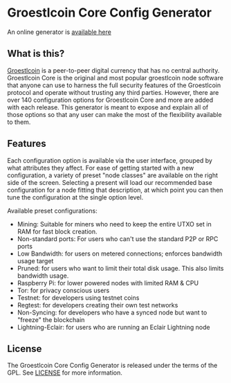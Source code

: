 # Groestlcoin Core Config Generator

An online generator is [available here](http://config.groestlcoin.org/)

What is this?
-------------

[Groestlcoin](https://groestlcoin.org/) is a peer-to-peer digital currency that has no central authority.
Groestlcoin Core is the original and most popular groestlcoin node software that anyone can use
to harness the full security features of the Groestlcoin protocol and operate without trusting any third parties. However,
there are over 140 configuration options for Groestlcoin Core and more are added with each release. This generator is meant
to expose and explain all of those options so that any user can make the most of the flexibility available to them.

Features
--------

Each configuration option is available via the user interface, grouped by what attributes they affect. For ease of
getting started with a new configuration, a variety of preset "node classes" are available on the right side of the
screen. Selecting a present will load our recommended base configuration for a node fitting that description, at which
point you can then tune the configuration at the single option level.

Available preset configurations:

* Mining: Suitable for miners who need to keep the entire UTXO set in RAM for fast block creation.
* Non-standard ports: For users who can't use the standard P2P or RPC ports
* Low Bandwidth: for users on metered connections; enforces bandwidth usage target
* Pruned: for users who want to limit their total disk usage. This also limits bandwidth usage.
* Raspberry Pi: for lower powered nodes with limited RAM & CPU
* Tor: for privacy conscious users
* Testnet: for developers using testnet coins
* Regtest: for developers creating their own test networks
* Non-Syncing: for developers who have a synced node but want to "freeze" the blockchain
* Lightning-Eclair: for users who are running an Eclair Lightning node

License
-------

The Groestlcoin Core Config Generator is released under the terms of the GPL. See [LICENSE](LICENSE) for more information.
